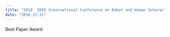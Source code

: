 ```yaml
---
title: "2018  IEEE International Conference on Robot and Human Interactive Communication"
date: "2018-12-31"
---
```

Best Paper Award

